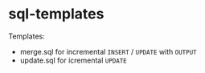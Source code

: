 # sql-templates

Templates:
- merge.sql for incremental `INSERT` / `UPDATE` with `OUTPUT`
- update.sql for icremental `UPDATE`
